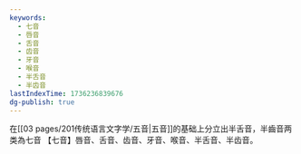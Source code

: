 ```yaml
---
keywords:
  - 七音
  - 唇音
  - 舌音
  - 齿音
  - 牙音
  - 喉音
  - 半舌音
  - 半齿音
lastIndexTime: 1736236839676
dg-publish: true
---
```

在[[03 pages/201传统语言文字学/五音\|五音]]的基础上分立出半舌音，半齒音两类為七音
【七音】唇音、舌音、齿音、牙音、喉音、半舌音、半齿音。
